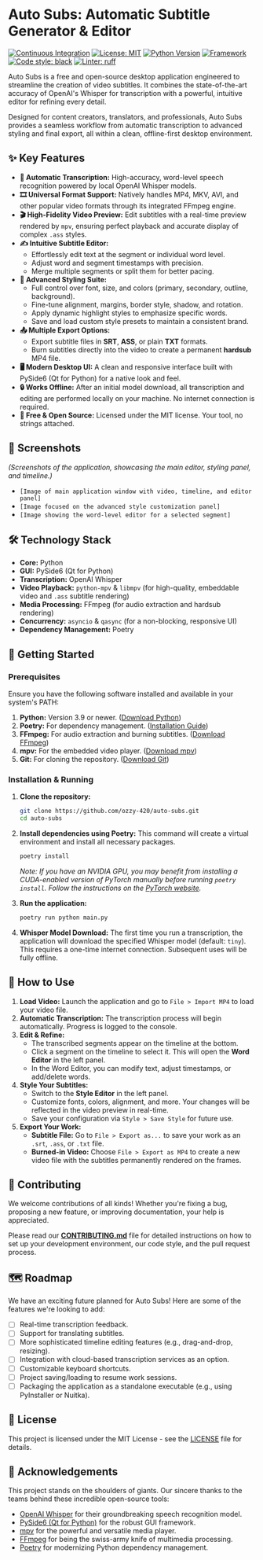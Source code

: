 # Auto Subs: Automatic Subtitle Generator & Editor

[![Continuous Integration](https://github.com/ozzy-420/auto-subs/actions/workflows/ci.yml/badge.svg)](https://github.com/ozzy-420/auto-subs/actions/workflows/ci.yml)
[![License: MIT](https://img.shields.io/badge/License-MIT-yellow.svg)](https://opensource.org/licenses/MIT)
[![Python Version](https://img.shields.io/badge/python-3.9+-blue.svg)](https://www.python.org/)
[![Framework](https://img.shields.io/badge/Framework-PySide6-cyan.svg)](https://www.qt.io/qt-for-python)
[![Code style: black](https://img.shields.io/badge/code%20style-black-000000.svg)](https://github.com/psf/black)
[![Linter: ruff](https://img.shields.io/endpoint?url=https://raw.githubusercontent.com/astral-sh/ruff/main/assets/badge/v2.json)](https://github.com/astral-sh/ruff)

Auto Subs is a free and open-source desktop application engineered to streamline the creation of video subtitles. It combines the state-of-the-art accuracy of OpenAI's Whisper for transcription with a powerful, intuitive editor for refining every detail.

Designed for content creators, translators, and professionals, Auto Subs provides a seamless workflow from automatic transcription to advanced styling and final export, all within a clean, offline-first desktop environment.

## ✨ Key Features

*   **🎤 Automatic Transcription:** High-accuracy, word-level speech recognition powered by local OpenAI Whisper models.
*   **🎞️ Universal Format Support:** Natively handles MP4, MKV, AVI, and other popular video formats through its integrated FFmpeg engine.
*   **🎬 High-Fidelity Video Preview:** Edit subtitles with a real-time preview rendered by `mpv`, ensuring perfect playback and accurate display of complex `.ass` styles.
*   **✍️ Intuitive Subtitle Editor:**
    *   Effortlessly edit text at the segment or individual word level.
    *   Adjust word and segment timestamps with precision.
    *   Merge multiple segments or split them for better pacing.
*   **🎨 Advanced Styling Suite:**
    *   Full control over font, size, and colors (primary, secondary, outline, background).
    *   Fine-tune alignment, margins, border style, shadow, and rotation.
    *   Apply dynamic highlight styles to emphasize specific words.
    *   Save and load custom style presets to maintain a consistent brand.
*   **📤 Multiple Export Options:**
    *   Export subtitle files in **SRT**, **ASS**, or plain **TXT** formats.
    *   Burn subtitles directly into the video to create a permanent **hardsub** MP4 file.
*   **🖥️ Modern Desktop UI:** A clean and responsive interface built with PySide6 (Qt for Python) for a native look and feel.
*   **🔒 Works Offline:** After an initial model download, all transcription and editing are performed locally on your machine. No internet connection is required.
*   **💸 Free & Open Source:** Licensed under the MIT license. Your tool, no strings attached.

## 📸 Screenshots

*(Screenshots of the application, showcasing the main editor, styling panel, and timeline.)*

*   `[Image of main application window with video, timeline, and editor panel]`
*   `[Image focused on the advanced style customization panel]`
*   `[Image showing the word-level editor for a selected segment]`

## 🛠️ Technology Stack

*   **Core:** Python
*   **GUI:** PySide6 (Qt for Python)
*   **Transcription:** OpenAI Whisper
*   **Video Playback:** `python-mpv` & `libmpv` (for high-quality, embeddable video and `.ass` subtitle rendering)
*   **Media Processing:** FFmpeg (for audio extraction and hardsub rendering)
*   **Concurrency:** `asyncio` & `qasync` (for a non-blocking, responsive UI)
*   **Dependency Management:** Poetry

## 🚀 Getting Started

### Prerequisites

Ensure you have the following software installed and available in your system's PATH:

1.  **Python:** Version 3.9 or newer. ([Download Python](https://www.python.org/downloads/))
2.  **Poetry:** For dependency management. ([Installation Guide](https://python-poetry.org/docs/#installation))
3.  **FFmpeg:** For audio extraction and burning subtitles. ([Download FFmpeg](https://ffmpeg.org/download.html))
4.  **mpv:** For the embedded video player. ([Download mpv](https://mpv.io/installation/))
5.  **Git:** For cloning the repository. ([Download Git](https://git-scm.com/downloads/))

### Installation & Running

1.  **Clone the repository:**
    ```bash
    git clone https://github.com/ozzy-420/auto-subs.git
    cd auto-subs
    ```

2.  **Install dependencies using Poetry:**
    This command will create a virtual environment and install all necessary packages.
    ```bash
    poetry install
    ```
    *Note: If you have an NVIDIA GPU, you may benefit from installing a CUDA-enabled version of PyTorch manually before running `poetry install`. Follow the instructions on the [PyTorch website](https://pytorch.org/get-started/locally/).*

3.  **Run the application:**
    ```bash
    poetry run python main.py
    ```

4.  **Whisper Model Download:**
    The first time you run a transcription, the application will download the specified Whisper model (default: `tiny`). This requires a one-time internet connection. Subsequent uses will be fully offline.

## 📖 How to Use

1.  **Load Video:** Launch the application and go to `File > Import MP4` to load your video file.
2.  **Automatic Transcription:** The transcription process will begin automatically. Progress is logged to the console.
3.  **Edit & Refine:**
    *   The transcribed segments appear on the timeline at the bottom.
    *   Click a segment on the timeline to select it. This will open the **Word Editor** in the left panel.
    *   In the Word Editor, you can modify text, adjust timestamps, or add/delete words.
4.  **Style Your Subtitles:**
    *   Switch to the **Style Editor** in the left panel.
    *   Customize fonts, colors, alignment, and more. Your changes will be reflected in the video preview in real-time.
    *   Save your configuration via `Style > Save Style` for future use.
5.  **Export Your Work:**
    *   **Subtitle File:** Go to `File > Export as...` to save your work as an `.srt`, `.ass`, or `.txt` file.
    *   **Burned-in Video:** Choose `File > Export as MP4` to create a new video file with the subtitles permanently rendered on the frames.

## 🤝 Contributing

We welcome contributions of all kinds! Whether you're fixing a bug, proposing a new feature, or improving documentation, your help is appreciated.

Please read our **[CONTRIBUTING.md](CONTRIBUTING.md)** file for detailed instructions on how to set up your development environment, our code style, and the pull request process.

## 🗺️ Roadmap

We have an exciting future planned for Auto Subs! Here are some of the features we're looking to add:

*   [ ] Real-time transcription feedback.
*   [ ] Support for translating subtitles.
*   [ ] More sophisticated timeline editing features (e.g., drag-and-drop, resizing).
*   [ ] Integration with cloud-based transcription services as an option.
*   [ ] Customizable keyboard shortcuts.
*   [ ] Project saving/loading to resume work sessions.
*   [ ] Packaging the application as a standalone executable (e.g., using PyInstaller or Nuitka).

## 📜 License

This project is licensed under the MIT License - see the [LICENSE](LICENSE) file for details.

## 🙏 Acknowledgements

This project stands on the shoulders of giants. Our sincere thanks to the teams behind these incredible open-source tools:

*   [OpenAI Whisper](https://github.com/openai/whisper) for their groundbreaking speech recognition model.
*   [PySide6 (Qt for Python)](https://www.qt.io/qt-for-python) for the robust GUI framework.
*   [mpv](https://mpv.io/) for the powerful and versatile media player.
*   [FFmpeg](https://ffmpeg.org/) for being the swiss-army knife of multimedia processing.
*   [Poetry](https://python-poetry.org/) for modernizing Python dependency management.